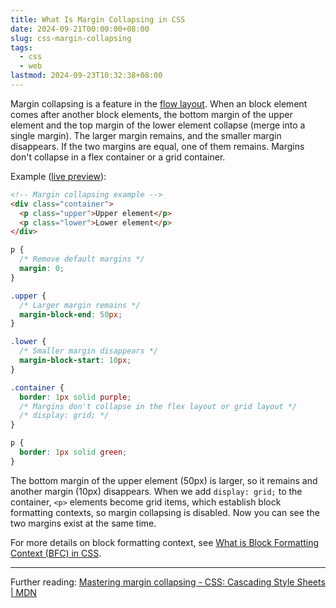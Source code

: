 ```yaml
---
title: What Is Margin Collapsing in CSS
date: 2024-09-21T00:00:00+08:00
slug: css-margin-collapsing
tags:
  - css
  - web
lastmod: 2024-09-23T10:32:38+08:00
---
```


Margin collapsing is a feature in the [flow layout](https://developer.mozilla.org/en-US/docs/Web/CSS/CSS_flow_layout). When an block element comes after another block elements, the bottom margin of the upper element and the top margin of the lower element collapse (merge into a single margin). The larger margin remains, and the smaller margin disappears. If the two margins are equal, one of them remains. Margins don't collapse in a flex container or a grid container.

Example ([live preview](https://jsbin.com/panalarele/1/edit?html,css,output)):

```html
<!-- Margin collapsing example -->
<div class="container">
  <p class="upper">Upper element</p>
  <p class="lower">Lower element</p>
</div>
```

```css
p {
  /* Remove default margins */
  margin: 0;
}

.upper {
  /* Larger margin remains */
  margin-block-end: 50px;
}

.lower {
  /* Smaller margin disappears */
  margin-block-start: 10px;
}

.container {
  border: 1px solid purple;
  /* Margins don't collapse in the flex layout or grid layout */
  /* display: grid; */
}

p {
  border: 1px solid green;
}
```

The bottom margin of the upper element (50px) is larger, so it remains and another margin (10px) disappears. When we add `display: grid;` to the container, `<p>` elements become grid items, which establish block formatting contexts, so margin collapsing is disabled. Now you can see the two margins exist at the same time.

For more details on block formatting context, see [What is Block Formatting Context (BFC) in CSS](/en/posts/2024/09/22/css-block-formatting-context/).

---

Further reading: [Mastering margin collapsing - CSS: Cascading Style Sheets | MDN](https://developer.mozilla.org/en-US/docs/Web/CSS/CSS_box_model/Mastering_margin_collapsing)